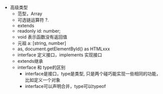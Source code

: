 - 高级类型
  - 范型<T>，Array<object>
  - 可选链运算符 ?.
  - extends
  - readonly id: number;
  - void 表示函数没有返回值
  - 元祖 a: [string, number]
  - as, document.getElementById() as HTMLxxx
  - interface 定义接口，implements 实现接口
  - extends继承
- interface 和 type的区别
  - interface是接口，type是类型, 只是两个碰巧能实现一些相同的功能，比如定义一个对象
  - interface可以声明合并，type可以typeof
